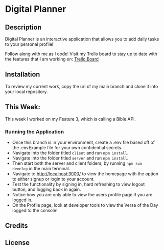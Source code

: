 # Digital Planner

## Description

Digital Planner is an interactive application that allows you to add daily tasks to your personal profile!

Follow along with me as I code! Visit my Trello board to stay up to date with the features that I am working on: [Trello Board](https://trello.com/b/Cu7Oloup/to-do-list)

## Installation

To review my current work, copy the url of my main branch and clone it into your local repository. 

## This Week:

This week I worked on my Feature 3, which is calling a Bible API. 

### Running the Application

 - Once this branch is in your environment, create a .env file based off of the .envExample file for your own confidential secrets.
 - Navigate into the folder titled `client` and run `npm install`.
 - Navigate into the folder titled `server` and run `npm install`.
 - Then start both the server and client folders, by running `npm run develop` in the main terminal.
 - Navigate to [http://localhost:3000/](http://localhost:3000/) to view the homepage with the option to either signup or login to your account.
 - Test the functionality by signing in, hard refreshing to view logout button, and logging back in again.
 - Notice how you are only able to view the users profile page if you are logged in.
 - On the Profile page, look at developer tools to view the Verse of the Day logged to the console!

## Credits

## License

